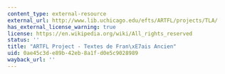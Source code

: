 ```yaml
---
content_type: external-resource
external_url: http://www.lib.uchicago.edu/efts/ARTFL/projects/TLA/
has_external_license_warning: true
license: https://en.wikipedia.org/wiki/All_rights_reserved
status: ''
title: "ARTFL Project - Textes de Fran\xE7ais Ancien"
uid: 0ae45c3d-e89b-42eb-8a1f-d0e5c9028989
wayback_url: ''
---
```

